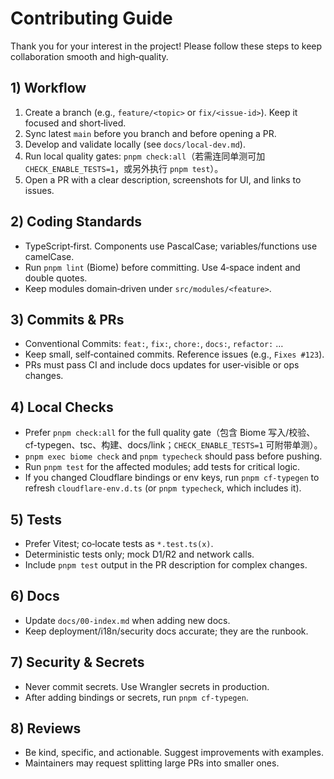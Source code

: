 # Contributing Guide

Thank you for your interest in the project! Please follow these steps to keep collaboration smooth and high‑quality.

## 1) Workflow
1. Create a branch (e.g., `feature/<topic>` or `fix/<issue-id>`). Keep it focused and short‑lived.
2. Sync latest `main` before you branch and before opening a PR.
3. Develop and validate locally (see `docs/local-dev.md`).
4. Run local quality gates: `pnpm check:all`（若需连同单测可加 `CHECK_ENABLE_TESTS=1`，或另外执行 `pnpm test`）。
5. Open a PR with a clear description, screenshots for UI, and links to issues.

## 2) Coding Standards
- TypeScript‑first. Components use PascalCase; variables/functions use camelCase.
- Run `pnpm lint` (Biome) before committing. Use 4‑space indent and double quotes.
- Keep modules domain‑driven under `src/modules/<feature>`.

## 3) Commits & PRs
- Conventional Commits: `feat:`, `fix:`, `chore:`, `docs:`, `refactor:` …
- Keep small, self‑contained commits. Reference issues (e.g., `Fixes #123`).
- PRs must pass CI and include docs updates for user‑visible or ops changes.

## 4) Local Checks
- Prefer `pnpm check:all` for the full quality gate（包含 Biome 写入/校验、cf-typegen、tsc、构建、docs/link；`CHECK_ENABLE_TESTS=1` 可附带单测）。
- `pnpm exec biome check` and `pnpm typecheck` should pass before pushing.
- Run `pnpm test` for the affected modules; add tests for critical logic.
- If you changed Cloudflare bindings or env keys, run `pnpm cf-typegen` to refresh `cloudflare-env.d.ts` (or `pnpm typecheck`, which includes it).

## 5) Tests
- Prefer Vitest; co‑locate tests as `*.test.ts(x)`.
- Deterministic tests only; mock D1/R2 and network calls.
- Include `pnpm test` output in the PR description for complex changes.

## 6) Docs
- Update `docs/00-index.md` when adding new docs.
- Keep deployment/i18n/security docs accurate; they are the runbook.

## 7) Security & Secrets
- Never commit secrets. Use Wrangler secrets in production.
- After adding bindings or secrets, run `pnpm cf-typegen`.

## 8) Reviews
- Be kind, specific, and actionable. Suggest improvements with examples.
- Maintainers may request splitting large PRs into smaller ones.

